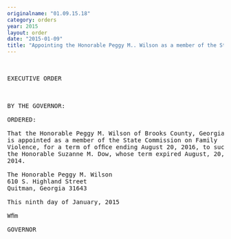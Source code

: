 ```yaml
---
originalname: "01.09.15.18"
category: orders
year: 2015
layout: order
date: "2015-01-09"
title: "Appointing the Honorable Peggy M.. Wilson as a member of the State Commission on Family Violence"
---
```

<pre>
 

EXECUTIVE ORDER

 

BY THE GOVERNOR:

ORDERED:

That the Honorable Peggy M. Wilson of Brooks County, Georgia,
is appointed as a member of the State Commission on Family
Violence, for a term of ofﬁce ending August 20, 2016, to succeed
the Honorable Suzanne M. Dow, whose term expired August, 20,
2014.

The Honorable Peggy M. Wilson
610 S. Highland Street
Quitman, Georgia 31643

This ninth day of January, 2015

Wﬁm

GOVERNOR

 

 

 

</pre>
